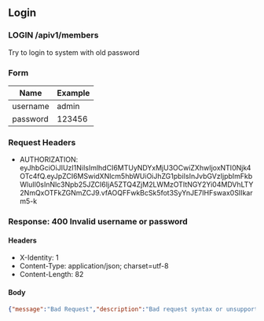 ## Login

### LOGIN /apiv1/members

Try to login to system with old password

### Form

Name | Example
--- | ---
username | admin
password | 123456

### Request Headers

* AUTHORIZATION: eyJhbGciOiJIUzI1NiIsImlhdCI6MTUyNDYxMjU3OCwiZXhwIjoxNTI0Njk4OTc4fQ.eyJpZCI6MSwidXNlcm5hbWUiOiJhZG1pbiIsInJvbGVzIjpbImFkbWluIl0sInNlc3Npb25JZCI6IjA5ZTQ4ZjM2LWMzOTItNGY2Yi04MDVhLTY2NmQxOTFkZGNmZCJ9.vfAOQFFwkBcSk5fot3SyYnJE7IHFswax0SIIkarm5-k

### Response: 400 Invalid username or password

#### Headers

* X-Identity: 1
* Content-Type: application/json; charset=utf-8
* Content-Length: 82

#### Body

```json
{"message":"Bad Request","description":"Bad request syntax or unsupported method"}
```

